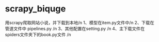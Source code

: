 # scrapy_biquge
用scrapy爬取网站小说，并下载到本地/n
1、模型在item.py文件中/n
2、下载在管道文件中 pipelines.py  /n
3、其他配置在setting.py  /n
4、主下载文件在spiders文件夹下的book.py文件  /n
